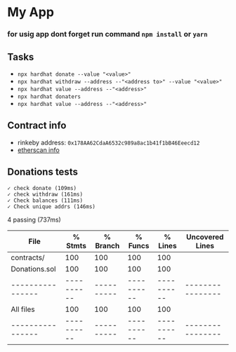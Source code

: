 # My App
### for usig app dont forget run command `npm install` or `yarn`
## Tasks
- `npx hardhat donate --value "<value>"`
- `npx hardhat withdraw --address --"<address to>" --value "<value>"`
- `npx hardhat value --address --"<address>"`
- `npx hardhat donaters`
- `npx hardhat value --address --"<address>"`

## Contract info
- rinkeby address: `0x178AA62CdaA6532c989a8ac1b41f1bB46Eeecd12`
- [etherscan info](https://rinkeby.etherscan.io/address/0x178AA62CdaA6532c989a8ac1b41f1bB46Eeecd12)

## Donations tests
    ✓ check donate (109ms)
    ✓ check withdraw (161ms)
    ✓ Check balances (111ms)
    ✓ Check unique addrs (146ms)

  4 passing (737ms)

|File            |  % Stmts | % Branch |  % Funcs |  % Lines |Uncovered Lines |
|----------------|----------|----------|----------|----------|----------------|
| contracts/     |      100 |      100 |      100 |      100 |                |
|  Donations.sol |      100 |      100 |      100 |      100 |                |
|----------------|----------|----------|----------|----------|----------------|
|All files       |      100 |      100 |      100 |      100 |                |
|----------------|----------|----------|----------|----------|----------------|
